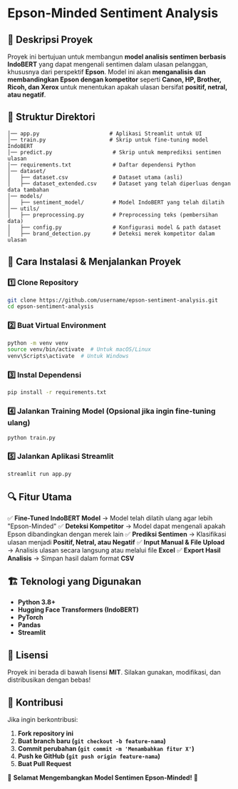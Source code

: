 # Epson-Minded Sentiment Analysis

## 📌 Deskripsi Proyek
Proyek ini bertujuan untuk membangun **model analisis sentimen berbasis IndoBERT** yang dapat mengenali sentimen dalam ulasan pelanggan, khususnya dari perspektif **Epson**. Model ini akan **menganalisis dan membandingkan Epson dengan kompetitor** seperti **Canon, HP, Brother, Ricoh, dan Xerox** untuk menentukan apakah ulasan bersifat **positif, netral, atau negatif**.

## 📂 Struktur Direktori
```
│── app.py                      # Aplikasi Streamlit untuk UI
│── train.py                    # Skrip untuk fine-tuning model IndoBERT
│── predict.py                   # Skrip untuk memprediksi sentimen ulasan
│── requirements.txt             # Daftar dependensi Python
│── dataset/
│   ├── dataset.csv              # Dataset utama (asli)
│   ├── dataset_extended.csv     # Dataset yang telah diperluas dengan data tambahan
│── models/
│   ├── sentiment_model/         # Model IndoBERT yang telah dilatih
│── utils/
│   ├── preprocessing.py         # Preprocessing teks (pembersihan data)
│   ├── config.py                # Konfigurasi model & path dataset
│   ├── brand_detection.py       # Deteksi merek kompetitor dalam ulasan
```

## 🚀 Cara Instalasi & Menjalankan Proyek

### 1️⃣ **Clone Repository**
```bash
git clone https://github.com/username/epson-sentiment-analysis.git
cd epson-sentiment-analysis
```

### 2️⃣ **Buat Virtual Environment**
```bash
python -m venv venv
source venv/bin/activate  # Untuk macOS/Linux
venv\Scripts\activate  # Untuk Windows
```

### 3️⃣ **Instal Dependensi**
```bash
pip install -r requirements.txt
```

### 4️⃣ **Jalankan Training Model (Opsional jika ingin fine-tuning ulang)**
```bash
python train.py
```

### 5️⃣ **Jalankan Aplikasi Streamlit**
```bash
streamlit run app.py
```

## 🔍 Fitur Utama
✅ **Fine-Tuned IndoBERT Model** → Model telah dilatih ulang agar lebih "Epson-Minded"
✅ **Deteksi Kompetitor** → Model dapat mengenali apakah Epson dibandingkan dengan merek lain
✅ **Prediksi Sentimen** → Klasifikasi ulasan menjadi **Positif, Netral, atau Negatif**
✅ **Input Manual & File Upload** → Analisis ulasan secara langsung atau melalui file **Excel**
✅ **Export Hasil Analisis** → Simpan hasil dalam format **CSV**

## 🏗 Teknologi yang Digunakan
- **Python 3.8+**
- **Hugging Face Transformers (IndoBERT)**
- **PyTorch**
- **Pandas**
- **Streamlit**

## 📄 Lisensi
Proyek ini berada di bawah lisensi **MIT**. Silakan gunakan, modifikasi, dan distribusikan dengan bebas!

## 🤝 Kontribusi
Jika ingin berkontribusi:
1. **Fork repository ini**
2. **Buat branch baru (`git checkout -b feature-nama`)**
3. **Commit perubahan (`git commit -m 'Menambahkan fitur X'`)**
4. **Push ke GitHub (`git push origin feature-nama`)**
5. **Buat Pull Request**

🚀 **Selamat Mengembangkan Model Sentimen Epson-Minded!** 🚀